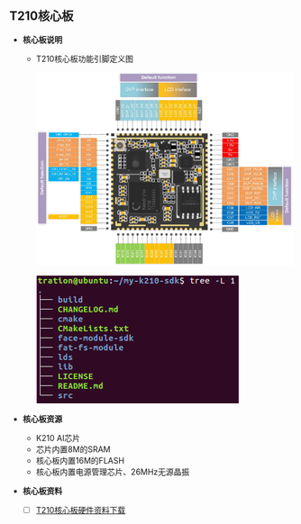 ## T210核心板

- **核心板说明**

  - T210核心板功能引脚定义图

    ![](/images/T210_sipeed_pin.png)
    
    ![](/images/sdk-tree.png)

- **核心板资源**
  
  - K210 AI芯片
  - 芯片内置8M的SRAM
  - 核心板内置16M的FLASH
  - 核心板内置电源管理芯片、26MHz无源晶振
  
- **核心板资料**
  
  - [ ] [T210核心板硬件资料下载](http://res.ai-alloy.com/AlloyEyes/HDK.rar)

